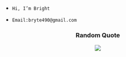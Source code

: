 -     Hi, I’m Bright
-     Email:bryte490@gmail.com

<div align="center">
  <h3>Random Quote</h3>
  <img src="https://quotes-github-readme.vercel.app/api?type=horizontal&theme=nord">
</div>

<!---
Bryteog/Bryteog is a ✨ special ✨ repository because its `README.md` (this file) appears on your GitHub profile.
You can click the Preview link to take a look at your changes.
--->
